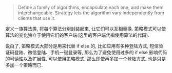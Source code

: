 > Define a family of algorithms, encapsulate each one, and make them interchangeable. Strategy lets the algorithm vary independently from clients that use it.

定义一族算法类, 将每个算法分别封装起来, 让它们可以互相替换. 策略模式可以使算法的变化独立于使用它们的客户端(这里的客户端代指使用算法的代码).

说白了, 策略模式大部分是用来代替 if else 的, 比如应用有多种登陆方式, 短信验证码登陆、微信登陆、手机一键登录等, 那么为了避免使用过多的 if else 影响代码的可读性以及扩展性, 可以使用策略模式, 那么即使再多加一个登陆方式, 也是只是多加一个策略而已.